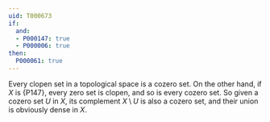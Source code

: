 ```yaml
---
uid: T000673
if:
  and:
  - P000147: true
  - P000006: true
then:
  P000061: true
---
```


Every clopen set in a topological space is a cozero set.
On the other hand, if $X$ is {P147}, every zero set is clopen, and so is every cozero set.
So given a cozero set $U$ in $X$, its complement $X\setminus U$ is also a cozero set,
and their union is obviously dense in $X$.

